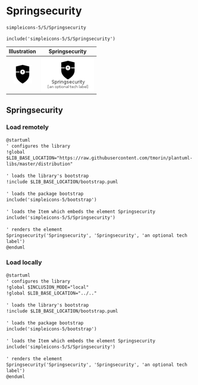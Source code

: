 # Springsecurity


```text
simpleicons-5/S/Springsecurity
```

```text
include('simpleicons-5/S/Springsecurity')
```



| Illustration | Springsecurity |
| :---: | :---: |
| ![illustration for Illustration](../../simpleicons-5/S/Springsecurity.png) | ![illustration for Springsecurity](../../simpleicons-5/S/Springsecurity.Local.png) |




## Springsecurity

### Load remotely
```plantuml
@startuml
' configures the library
!global $LIB_BASE_LOCATION="https://raw.githubusercontent.com/tmorin/plantuml-libs/master/distribution"

' loads the library's bootstrap
!include $LIB_BASE_LOCATION/bootstrap.puml

' loads the package bootstrap
include('simpleicons-5/bootstrap')

' loads the Item which embeds the element Springsecurity
include('simpleicons-5/S/Springsecurity')

' renders the element
Springsecurity('Springsecurity', 'Springsecurity', 'an optional tech label')
@enduml
```

### Load locally
```plantuml
@startuml
' configures the library
!global $INCLUSION_MODE="local"
!global $LIB_BASE_LOCATION="../.."

' loads the library's bootstrap
!include $LIB_BASE_LOCATION/bootstrap.puml

' loads the package bootstrap
include('simpleicons-5/bootstrap')

' loads the Item which embeds the element Springsecurity
include('simpleicons-5/S/Springsecurity')

' renders the element
Springsecurity('Springsecurity', 'Springsecurity', 'an optional tech label')
@enduml
```


